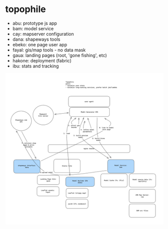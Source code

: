 topophile
=========
- abu: prototype js app
- bam: model service
- cay: mapserver configuration
- dana: shapeways tools
- ebeko: one page user app
- fayal: gis/map tools - no data mask
- gaua: landing pages (root, 'gone fishing', etc)
- hakone: deployment (fabric)
- ibu: stats and tracking

![simplified user flow](user-flow.png)
